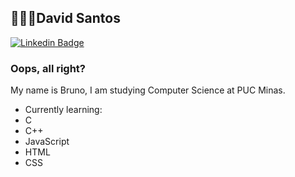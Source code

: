 ## 👨🏻‍💻David Santos
[![Linkedin Badge](https://img.shields.io/badge/-LinkedIn-blue?style=flat-square&logo=Linkedin&logoColor=white&link=https://www.linkedin.com/in/bruno-faria-696b88208/)](https://www.linkedin.com/in/bruno-faria-696b88208/)

### Oops, all right?
My name is Bruno, I am studying Computer Science at PUC Minas.

- Currently learning:
- C
- C++
- JavaScript 
- HTML
- CSS

